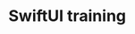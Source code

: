 # SwiftUI training

<!-- <<<<<<< HEAD
# DcardUI-iOS
[Introduction Link](https://medium.com/%E6%B5%B7%E5%A4%A7-ios-app-%E7%A8%8B%E5%BC%8F%E8%A8%AD%E8%A8%88/ios-%E6%87%89%E7%94%A8%E7%A8%8B%E5%BC%8F%E9%96%8B%E7%99%BC%E5%85%A5%E9%96%80-hw1-98b1e7516925)
=======
# 蒼鷺與少年電子書 of iOS APP

[Introduction Link](https://medium.com/@tonysu1204/2-%E8%92%BC%E9%B7%BA%E8%88%87%E5%B0%91%E5%B9%B4%E9%9B%BB%E5%AD%90%E6%9B%B8-4f2a77c5fccd)  
Introduce the characters in the movie and the crew of the movie.  
However, this has nothing to do with the plot of the movie.
>>>>>>> demo/main -->
